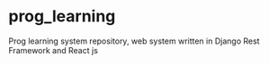 # prog_learning
Prog learning system repository, web system written in Django Rest Framework and React js
